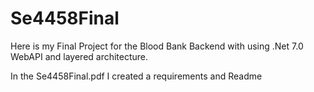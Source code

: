 # Se4458Final
Here is my Final Project for the Blood Bank Backend with using .Net 7.0 WebAPI and layered architecture.

In the Se4458Final.pdf I created a requirements and Readme
